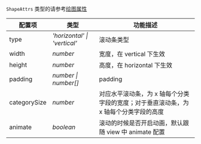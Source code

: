 `ShapeAttrs` 类型的请参考[绘图属性](/zh/docs/api/graphic-style)

| 配置项           | 类型                             | 功能描述           |
| --------------- | ----------------                | ------------------ |
| type            | _'horizontal' \| 'vertical'_    | 滚动条类型      |
| width           | _number_                        | 宽度，在 vertical 下生效       |
| height          | _number_                        | 高度，在 horizontal 下生效         |
| padding         | _number \| number[]_            | padding       |
| categorySize    | _number_                        | 对应水平滚动条，为 x 轴每个分类字段的宽度；对于垂直滚动条，为 x 轴每个分类字段的高度 |
| animate         | _boolean_                       | 滚动的时候是否开启动画，默认跟随 view 中 animate 配置        |
